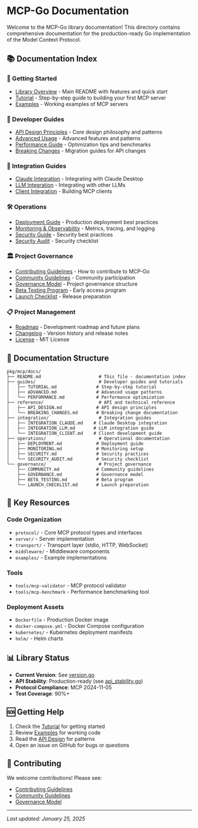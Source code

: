 # MCP-Go Documentation

Welcome to the MCP-Go library documentation! This directory contains comprehensive documentation for the production-ready Go implementation of the Model Context Protocol.

## 📚 Documentation Index

### 🚀 Getting Started
- [Library Overview](../README.md) - Main README with features and quick start
- [Tutorial](guides/TUTORIAL.md) - Step-by-step guide to building your first MCP server
- [Examples](../examples/README.md) - Working examples of MCP servers

### 📖 Developer Guides
- [API Design Principles](reference/API_DESIGN.md) - Core design philosophy and patterns
- [Advanced Usage](guides/ADVANCED.md) - Advanced features and patterns
- [Performance Guide](guides/PERFORMANCE.md) - Optimization tips and benchmarks
- [Breaking Changes](reference/BREAKING_CHANGES.md) - Migration guides for API changes

### 🔌 Integration Guides
- [Claude Integration](integration/INTEGRATION_CLAUDE.md) - Integrating with Claude Desktop
- [LLM Integration](integration/INTEGRATION_LLM.md) - Integrating with other LLMs
- [Client Integration](integration/INTEGRATION_CLIENT.md) - Building MCP clients

### 🛠️ Operations
- [Deployment Guide](operations/DEPLOYMENT.md) - Production deployment best practices
- [Monitoring & Observability](operations/MONITORING.md) - Metrics, tracing, and logging
- [Security Guide](operations/SECURITY.md) - Security best practices
- [Security Audit](operations/SECURITY_AUDIT.md) - Security checklist

### 🏛️ Project Governance
- [Contributing Guidelines](../CONTRIBUTING.md) - How to contribute to MCP-Go
- [Community Guidelines](governance/COMMUNITY.md) - Community participation
- [Governance Model](governance/GOVERNANCE.md) - Project governance structure
- [Beta Testing Program](governance/BETA_TESTING.md) - Early access program
- [Launch Checklist](governance/LAUNCH_CHECKLIST.md) - Release preparation

### 📋 Project Management
- [Roadmap](../ROADMAP.md) - Development roadmap and future plans
- [Changelog](../CHANGELOG.md) - Version history and release notes
- [License](../LICENSE) - MIT License

## 📂 Documentation Structure

```
pkg/mcp/docs/
├── README.md                      # This file - documentation index
├── guides/                        # Developer guides and tutorials
│   ├── TUTORIAL.md               # Step-by-step tutorial
│   ├── ADVANCED.md               # Advanced usage patterns
│   └── PERFORMANCE.md            # Performance optimization
├── reference/                     # API and technical reference
│   ├── API_DESIGN.md             # API design principles
│   └── BREAKING_CHANGES.md       # Breaking change documentation
├── integration/                   # Integration guides
│   ├── INTEGRATION_CLAUDE.md    # Claude Desktop integration
│   ├── INTEGRATION_LLM.md       # LLM integration guide
│   └── INTEGRATION_CLIENT.md    # Client development guide
├── operations/                    # Operational documentation
│   ├── DEPLOYMENT.md             # Deployment guide
│   ├── MONITORING.md             # Monitoring setup
│   ├── SECURITY.md               # Security practices
│   └── SECURITY_AUDIT.md         # Security checklist
└── governance/                    # Project governance
    ├── COMMUNITY.md              # Community guidelines
    ├── GOVERNANCE.md             # Governance model
    ├── BETA_TESTING.md           # Beta program
    └── LAUNCH_CHECKLIST.md       # Launch preparation
```

## 🔧 Key Resources

### Code Organization
- `protocol/` - Core MCP protocol types and interfaces
- `server/` - Server implementation
- `transport/` - Transport layer (stdio, HTTP, WebSocket)
- `middleware/` - Middleware components
- `examples/` - Example implementations

### Tools
- `tools/mcp-validator` - MCP protocol validator
- `tools/mcp-benchmark` - Performance benchmarking tool

### Deployment Assets
- `Dockerfile` - Production Docker image
- `docker-compose.yml` - Docker Compose configuration
- `kubernetes/` - Kubernetes deployment manifests
- `helm/` - Helm charts

## 📊 Library Status

- **Current Version**: See [version.go](../version.go)
- **API Stability**: Production-ready (see [api_stability.go](../api_stability.go))
- **Protocol Compliance**: MCP 2024-11-05
- **Test Coverage**: 90%+

## 🆘 Getting Help

1. Check the [Tutorial](guides/TUTORIAL.md) for getting started
2. Review [Examples](../examples/) for working code
3. Read the [API Design](reference/API_DESIGN.md) for patterns
4. Open an issue on GitHub for bugs or questions

## 🤝 Contributing

We welcome contributions! Please see:
- [Contributing Guidelines](../CONTRIBUTING.md)
- [Community Guidelines](governance/COMMUNITY.md)
- [Governance Model](governance/GOVERNANCE.md)

---

*Last updated: January 25, 2025*